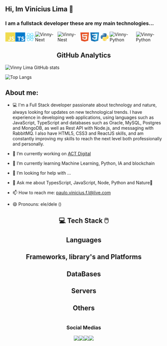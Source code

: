 ## Hi, Im Vinícius Lima  👋
### I am a fullstack developer these are my main technologies...

<div style="display: flex; justify-content: space-between; align-items:center;">  
  <a href="https://developer.mozilla.org/pt-BR/docs/Web/JavaScript" target="_blank" rel="noopener noreferrer" style="text-decoration: none; cursor: crosshair;"><img align="center" alt="Vinny-Js" height="30" width="40" src="https://raw.githubusercontent.com/devicons/devicon/master/icons/javascript/javascript-plain.svg"></a>
  <a href="https://developer.mozilla.org/pt-BR/docs/Web/JavaScript" target="_blank" rel="noopener noreferrer" style="text-decoration: none; cursor: crosshair;">
  <img align="center" alt="Vinny-Ts" height="30" width="40" src="https://raw.githubusercontent.com/devicons/devicon/master/icons/typescript/typescript-plain.svg"></a>
  <a href="https://react.dev/" target="_blank" rel="noopener noreferrer" style="text-decoration: none; cursor: crosshair;">
  <img align="center" alt="Vinny-React" height="30" width="40" src="https://raw.githubusercontent.com/devicons/devicon/master/icons/react/react-original.svg"> </a>
  <a href="https://nextjs.org/" target="_blank" rel="noopener noreferrer" style="text-decoration: none; cursor: crosshair;">
  <img align="center" alt="Vinny-Next" height="30" width="50" src="https://cdn.jsdelivr.net/gh/devicons/devicon/icons/nextjs/nextjs-original-wordmark.svg" /> </a> 
  <a href="https://nestjs.com/" target="_blank" rel="noopener noreferrer" style="text-decoration: none; cursor: crosshair;"> 
  <img align="center" alt="Vinny-Nest" height="30" width="50" src="https://cdn.jsdelivr.net/gh/devicons/devicon/icons/nestjs/nestjs-plain-wordmark.svg" />  </a> 
  <a href="https://developer.mozilla.org/pt-BR/docs/Web/HTML" target="_blank" rel="noopener noreferrer" style="text-decoration: none; cursor: crosshair;">               
  <img align="center" alt="Vinny-HTML" height="30" width="40" src="https://raw.githubusercontent.com/devicons/devicon/master/icons/html5/html5-original.svg"></a>
  <a href="https://developer.mozilla.org/pt-BR/docs/Web/CSS" target="_blank" rel="noopener noreferrer" style="text-decoration: none; cursor: crosshair;"> 
  <img align="center" alt="Vinny-CSS" height="30" width="40" src="https://raw.githubusercontent.com/devicons/devicon/master/icons/css3/css3-original.svg"> </a>
  <a href="https://www.python.org/" target="_blank" rel="noopener noreferrer" style="text-decoration: none; cursor: crosshair;"> 
  <img align="center" alt="Vinny-Python" height="30" width="40" src="https://raw.githubusercontent.com/devicons/devicon/master/icons/python/python-original.svg"></a>
  <a href="https://www.rabbitmq.com/" target="_blank" rel="noopener noreferrer" style="text-decoration: none; cursor: crosshair;"> 
  <img align="center" alt="Vinny-Python" height="30" width="40" src="https://www.rabbitmq.com/img/logo-rabbitmq.svg"></a>   

  <a href="https://www.docker.com/" target="_blank" rel="noopener noreferrer" style="text-decoration: none; cursor: crosshair;"> 
  <img align="center" alt="Vinny-Python" height="30" width="40" src="https://www.docker.com/wp-content/uploads/2022/03/horizontal-logo-monochromatic-white.png"> </a>  
  
</div>

<h2 style="text-align: center;">GitHub Analytics</h2>

![Vinny Lima GitHub stats](https://github-readme-stats.vercel.app/api?username=VinnyLima&show_icons=true&theme=dark)

![Top Langs](https://github-readme-stats.vercel.app/api/top-langs/?username=VinnyLima&show_icons=true&theme=dark)


##  About me:

- 💻  I'm a Full Stack developer passionate about technology and nature, always looking for updates on new technological trends. I have experience in developing web applications, using languages ​​such as JavaScript, TypeScript and databases such as Oracle, MySQL, Postgres and MongoDB, as well as Rest API with Node.js, and messaging with RabbitMQ. I also have HTML5, CSS3 and ReactJS skills, and am constantly improving my skills to reach the next level both professionally and personally.

- 🔭 I’m currently working on [ACT Digital](https://actdigital.com/pt)
- 🌱 I’m currently learning Machine Learning, Python, IA and blockchain
- 🤔 I’m looking for help with ...
- 💬 Ask me about TypesScript, JavaScript, Node, Python and Nature🌳
- 📫 How to reach me: paulo.vinicius.f.l@live.com
- 😄 Pronouns: ele/dele () 

<h2 style="text-align: center;">💻 Tech Stack 🖱️</h2>

<h2 style="text-align: center;">Languages</h2>

<h2 style="text-align: center;">Frameworks, library's and Platforms</h2>

<h2 style="text-align: center;">DataBases</h2>

<h2 style="text-align: center;">Servers</h2>

<h2 style="text-align: center;">Others</h2>



<div style="display: flex; flex-direction: column; justify-content: space-between; align-items:center;" > 
<h3 style="text-align: center;">Social Medias</h3> 
<div style="display: flex; justify-content: space-between; align-items:center; ">
    <a href="https://www.instagram.com/vinny_limadev/" target="_blank"><img src="https://img.shields.io/badge/-Instagram-%23E4405F?style=for-the-badge&logo=instagram&logoColor=white" target="_blank"></a>
 <a href="https://discord.gg/Vinicius Lima#8541" target="_blank"><img src="https://img.shields.io/badge/Discord-7289DA?style=for-the-badge&logo=discord&logoColor=white" target="_blank"></a> 
  <a href = "mailto:pvinfol@gmail.com"><img src="https://img.shields.io/badge/-Gmail-%23333?style=for-the-badge&logo=gmail&logoColor=white" target="_blank"></a>
  <a href="https://www.linkedin.com/in/vinicius-lima-dev/" target="_blank"><img src="https://img.shields.io/badge/-LinkedIn-%230077B5?style=for-the-badge&logo=linkedin&logoColor=white" target="_blank"></a>   
</div>
  
</div>


